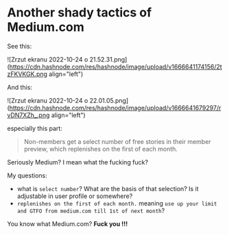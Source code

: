 # Another shady tactics of Medium.com

See this:

![Zrzut ekranu 2022-10-24 o 21.52.31.png](https://cdn.hashnode.com/res/hashnode/image/upload/v1666641174156/2tzFKVKGK.png align="left")

And this:

![Zrzut ekranu 2022-10-24 o 22.01.05.png](https://cdn.hashnode.com/res/hashnode/image/upload/v1666641679297/rvDN7XZh_.png align="left")

especially this part:
> Non-members get a select number of free stories in their member preview, which replenishes on the first of each month.

Seriously Medium? I mean what the fucking fuck?

My questions:
* what is `select number`? What are the basis of that selection? Is it adjustable in user profile or somewhere?
* `replenishes on the first of each month.` meaning `use up your limit and GTFO from medium.com till 1st of next month`?

You know what Medium.com? **Fuck you !!!**